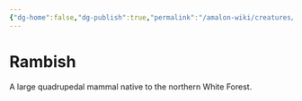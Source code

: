 ```yaml
---
{"dg-home":false,"dg-publish":true,"permalink":"/amalon-wiki/creatures/rambish/","dgPassFrontmatter":true,"noteIcon":""}
---
```



# Rambish

A large quadrupedal mammal native to the northern White Forest.
